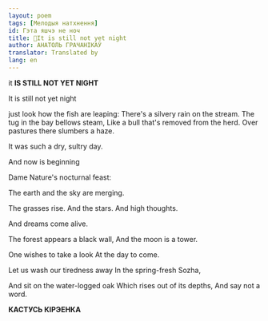 ```yaml
---
layout: poem
tags: [Мелодыя натхнення]
id: Гэта яшчэ не ноч
title: 🚧It is still not yet night
author: АНАТОЛЬ ГРАЧАНІКАЎ
translator: Translated by 
lang: en
---
```



 
it **IS STILL  NOT  YET  NIGHT**

It  is still not  yet night

just look how the fish are leaping: There's a silvery rain on the stream. The  tug in the bay bellows steam, Like a bull that's removed from the herd. Over pastures there slumbers a haze.

It was such a dry, sultry day.

And now is beginning

Dame Nature's nocturnal feast:

The earth and the sky are merging.

The grasses rise. And the stars. And high thoughts.

And dreams come alive.

The forest appears a black wall, And the moon is a tower.

One wishes to take a look At  the day to come.

Let us wash our tiredness away In the spring-fresh Sozha,

And sit on the water-logged oak Which rises out of its depths, And say not a word.

**КАСТУСЬ  КІРЭЕНКА**
